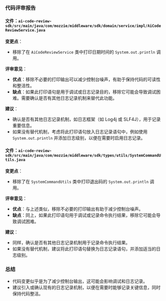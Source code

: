 ### 代码评审报告

#### 文件：`ai-code-review-sdk/src/main/java/com/mozzie/middleware/sdk/domain/service/impl/AiCodeReviewService.java`

**变更点**：
- 移除了在 `AiCodeReviewService` 类中打印日期时间的 `System.out.println` 调用。

**评审意见**：
- **优点**：移除不必要的打印输出可以减少控制台噪声，有助于保持代码的可读性和整洁性。
- **缺点**：如果此打印语句是用于调试或日志记录目的，移除它可能会导致调试困难。需要确认是否有其他日志记录机制来替代此功能。

**建议**：
- 确认是否有其他日志记录机制，如日志框架（如 Log4j 或 SLF4J），用于记录重要信息。
- 如果没有替代机制，考虑将此打印语句放入日志记录语句中，例如使用 `System.out.println` 并添加日志级别，以便在需要时启用日志记录。

#### 文件：`ai-code-review-sdk/src/main/java/com/mozzie/middleware/sdk/types/utils/SystemCommandUtils.java`

**变更点**：
- 移除了在 `SystemCommandUtils` 类中打印退出码的 `System.out.println` 调用。

**评审意见**：
- **优点**：与上述类似，移除不必要的打印输出有助于减少控制台噪声。
- **缺点**：同上，如果此打印语句用于调试或记录命令执行结果，移除它可能会导致调试困难。

**建议**：
- 同样，确认是否有其他日志记录机制用于记录命令执行结果。
- 如果没有替代机制，建议将此打印语句替换为日志记录语句，并添加适当的日志级别。

### 总结
- 代码变更似乎是为了减少控制台输出，这可能会影响调试和日志记录。
- 建议引入或确认现有的日志记录机制，以便在需要时能够记录关键信息，同时保持代码整洁。